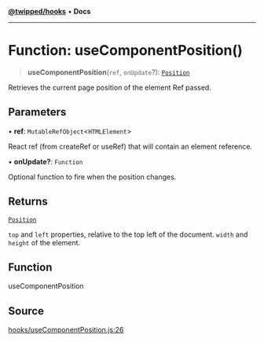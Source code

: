 [**@twipped/hooks**](../../README.md) • **Docs**

***

# Function: useComponentPosition()

> **useComponentPosition**(`ref`, `onUpdate`?): [`Position`](../interfaces/Position.md)

Retrieves the current page position of the element Ref passed.

## Parameters

• **ref**: `MutableRefObject`\<`HTMLElement`\>

React ref (from createRef or useRef) that will contain an element reference.

• **onUpdate?**: `Function`

Optional function to fire when the position changes.

## Returns

[`Position`](../interfaces/Position.md)

`top` and `left` properties, relative to the top left of the document. `width` and `height` of the element.

## Function

useComponentPosition

## Source

[hooks/useComponentPosition.js:26](https://github.com/Twipped/hooks/blob/main/hooks/useComponentPosition.js#L26)
